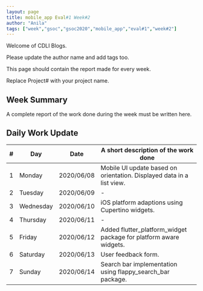 ```yaml
---
layout: page
title: mobile_app Eval#1 Week#2
author: "Anila"
tags: ["week","gsoc","gsoc2020","mobile_app","eval#1","week#2"]
---
```

Welcome of CDLI Blogs.

Please update the author name and add tags too. 

This page should contain the report made for every week.

Replace Project# with your project name.

## Week Summary

A complete report of the work done during the week must be written here. 


## Daily Work Update

|\#|Day|Date|A short description of the work done|  
|---	|---	|---	|---	|  
|1   	| Monday 	|   2020/06/08	|Mobile UI update based on orientation. Displayed data in a list view.   	|  
|2   	| Tuesday  	|   2020/06/09	|-   	|  
|3   	| Wednesday  	|  2020/06/10 	|iOS platform adaptions using Cupertino widgets.   	|  
|4   	| Thursday  	|   2020/06/11	|-   	|  
|5   	| Friday  	|   2020/06/12	|Added flutter_platform_widget package for platform aware widgets.   	|  
|6   	| Saturday  	|   2020/06/13	|User feedback form.   	|  
|7   	| Sunday  	|   2020/06/14	|Search bar implementation using flappy_search_bar package.   	|  
